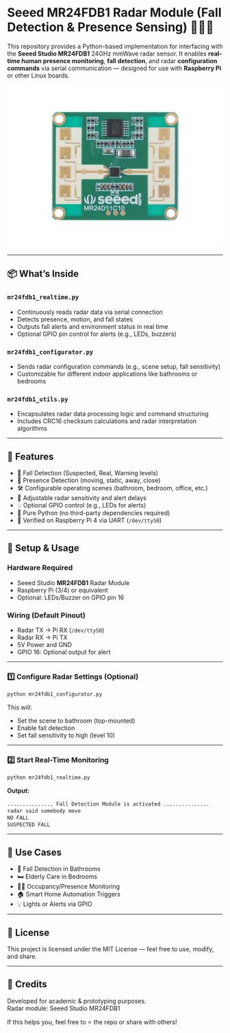 # Seeed MR24FDB1 Radar Module (Fall Detection & Presence Sensing) 📡🧍‍♂️

This repository provides a Python-based implementation for interfacing with the **Seeed Studio MR24FDB1** 24GHz mmWave radar sensor. It enables **real-time human presence monitoring**, **fall detection**, and radar **configuration commands** via serial communication — designed for use with **Raspberry Pi** or other Linux boards.

![Seeed MR24FDB1 Radar](seeed-radar.jpeg)

---

## 📦 What’s Inside

### `mr24fdb1_realtime.py`
- Continuously reads radar data via serial connection  
- Detects presence, motion, and fall states  
- Outputs fall alerts and environment status in real time  
- Optional GPIO pin control for alerts (e.g., LEDs, buzzers)  

### `mr24fdb1_configurator.py`
- Sends radar configuration commands (e.g., scene setup, fall sensitivity)  
- Customizable for different indoor applications like bathrooms or bedrooms  

### `mr24fdb1_utils.py`
- Encapsulates radar data processing logic and command structuring  
- Includes CRC16 checksum calculations and radar interpretation algorithms  

---

## 🚀 Features

- 🧠 Fall Detection (Suspected, Real, Warning levels)  
- 👤 Presence Detection (moving, static, away, close)  
- 🛠 Configurable operating scenes (bathroom, bedroom, office, etc.)  
- 🎯 Adjustable radar sensitivity and alert delays  
- 💡 Optional GPIO control (e.g., LEDs for alerts)  
- 🐍 Pure Python (no third-party dependencies required)  
- 🧪 Verified on Raspberry Pi 4 via UART (`/dev/ttyS0`)  

---

## 🔧 Setup & Usage

### Hardware Required

- Seeed Studio **MR24FDB1** Radar Module  
- Raspberry Pi (3/4) or equivalent  
- Optional: LEDs/Buzzer on GPIO pin 16  

### Wiring (Default Pinout)

- Radar TX → Pi RX (`/dev/ttyS0`)  
- Radar RX → Pi TX  
- 5V Power and GND  
- GPIO 16: Optional output for alert  

---

### 1️⃣ Configure Radar Settings (Optional)

```bash
python mr24fdb1_configurator.py
```

This will:
- Set the scene to bathroom (top-mounted)  
- Enable fall detection  
- Set fall sensitivity to high (level 10)  

---

### 2️⃣ Start Real-Time Monitoring

```bash
python mr24fdb1_realtime.py
```

**Output:**

```
............... Fall Detection Module is activated ...............
radar said somebody move
NO FALL
SUSPECTED FALL
```

---

## 🧠 Use Cases

- 🛁 Fall Detection in Bathrooms  
- 🛏️ Elderly Care in Bedrooms  
- 🧍‍♂️ Occupancy/Presence Monitoring  
- 🏠 Smart Home Automation Triggers  
- 💡 Lights or Alerts via GPIO  

---

## 📄 License

This project is licensed under the MIT License — feel free to use, modify, and share.

---

## 🌱 Credits

Developed for academic & prototyping purposes.  
Radar module: Seeed Studio MR24FDB1  

If this helps you, feel free to ⭐️ the repo or share with others!